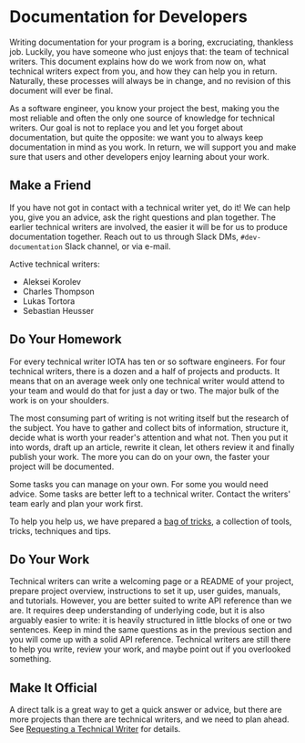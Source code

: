 # Documentation for Developers

Writing documentation for your program is a boring, excruciating, thankless job. Luckily, you have someone who just enjoys that: the team of technical writers. This document explains how do we work from now on, what technical writers expect from you, and how they can help you in return. Naturally, these processes will always be in change, and no revision of this document will ever be final.

As a software engineer, you know your project the best, making you the most reliable and often the only one source of knowledge for technical writers. Our goal is not to replace you and let you forget about documentation, but quite the opposite: we want you to always keep documentation in mind as you work. In return, we will support you and make sure that users and other developers enjoy learning about your work.

## Make a Friend

If you have not got in contact with a technical writer yet, do it! We can help you, give you an advice, ask the right questions and plan together. The earlier technical writers are involved, the easier it will be for us to produce documentation together. Reach out to us through Slack DMs, `#dev-documentation` Slack channel, or via e-mail.

Active technical writers:

- Aleksei Korolev
- Charles Thompson
- Lukas Tortora
- Sebastian Heusser

## Do Your Homework

For every technical writer IOTA has ten or so software engineers. For four technical writers, there is a dozen and a half of projects and products. It means that on an average week only one technical writer would attend to your team and would do that for just a day or two. The major bulk of the work is on your shoulders.

The most consuming part of writing is not writing itself but the research of the subject. You have to gather and collect bits of information, structure it, decide what is worth your reader's attention and what not. Then you put it into words, draft up an article, rewrite it clean, let others review it and finally publish your work. The more you can do on your own, the faster your project will be documented.

Some tasks you can manage on your own. For some you would need advice. Some tasks are better left to a technical writer. Contact the writers' team early and plan your work first.

To help you help us, we have prepared a [bag of tricks](./bag_of_tricks/bag_of_tricks.md), a collection of tools, tricks, techniques and tips.

## Do Your Work

Technical writers can write a welcoming page or a README of your project, prepare project overview, instructions to set it up, user guides, manuals, and tutorials. However, you are better suited to write API reference than we are. It requires deep understanding of underlying code, but it is also arguably easier to write: it is heavily structured in little blocks of one or two sentences. Keep in mind the same questions as in the previous section and you will come up with a solid API reference. Technical writers are still there to help you write, review your work, and maybe point out if you overlooked something.

## Make It Official

A direct talk is a great way to get a quick answer or advice, but there are more projects than there are technical writers, and we need to plan ahead. See [Requesting a Technical Writer](./request-tw.md) for details.